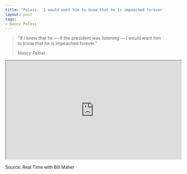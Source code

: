 ```yaml
---
title: "Pelosi: 'I would want him to know that he is impeached forever.'"
layout: post
tags:
- Nancy Pelosi
---
```


> "If I knew that he — if the president was listening — I would want him to know that he is impeached forever."
>
> <cite>Nancy Pelosi</cite>

<iframe width="560" height="315" src="https://www.youtube.com/embed/GPyA5EwLmE8" title="I would want him to know that he is impeached forever"></iframe>

Source: Real Time with Bill Maher
